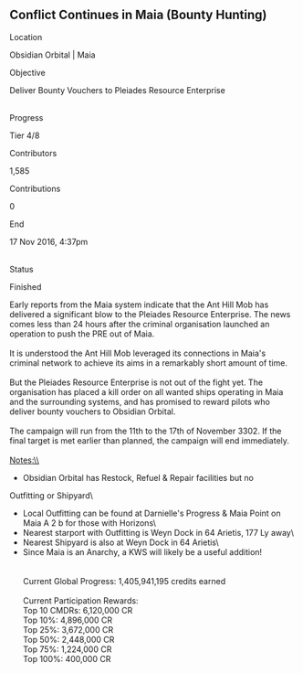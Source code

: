 ## Conflict Continues in Maia (Bounty Hunting)

Location

Obsidian Orbital \| Maia

Objective

Deliver Bounty Vouchers to Pleiades Resource Enterprise

\
Progress

Tier 4/8

Contributors

1,585

Contributions

0

End

17 Nov 2016, 4:37pm

\
Status

Finished

Early reports from the Maia system indicate that the Ant Hill Mob has
delivered a significant blow to the Pleiades Resource Enterprise. The
news comes less than 24 hours after the criminal organisation launched
an operation to push the PRE out of Maia.\
\
It is understood the Ant Hill Mob leveraged its connections in Maia\'s
criminal network to achieve its aims in a remarkably short amount of
time.\
\
But the Pleiades Resource Enterprise is not out of the fight yet. The
organisation has placed a kill order on all wanted ships operating in
Maia and the surrounding systems, and has promised to reward pilots who
deliver bounty vouchers to Obsidian Orbital.\
\
The campaign will run from the 11th to the 17th of November 3302. If the
final target is met earlier than planned, the campaign will end
immediately.\
\
[Notes:\\\\](Notes:\\)

-   Obsidian Orbital has Restock, Refuel & Repair facilities but no

Outfitting or Shipyard\
- Local Outfitting can be found at Darnielle\'s Progress & Maia Point on
Maia A 2 b for those with Horizons\
- Nearest starport with Outfitting is Weyn Dock in 64 Arietis, 177 Ly
away\
- Nearest Shipyard is also at Weyn Dock in 64 Arietis\
- Since Maia is an Anarchy, a KWS will likely be a useful addition!\
\
\
Current Global Progress: 1,405,941,195 credits earned\
\
Current Participation Rewards:\
Top 10 CMDRs: 6,120,000 CR\
Top 10%: 4,896,000 CR\
Top 25%: 3,672,000 CR\
Top 50%: 2,448,000 CR\
Top 75%: 1,224,000 CR\
Top 100%: 400,000 CR

